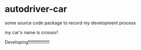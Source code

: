 # autodriver-car
some source code package to record my development process


my car's name is crossor!

Developing!!!!!!!!!!!!!!!!!
